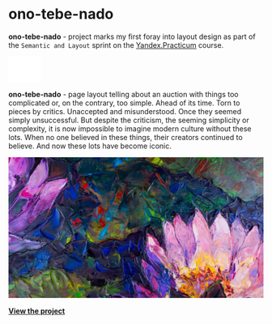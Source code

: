 # ono-tebe-nado 

**ono-tebe-nado** - project marks my first foray into layout design as part of the ``Semantic and Layout`` sprint on the [Yandex.Practicum](https://practicum.yandex.ru/) course.

<img src="./images/logo-white.svg" width="64"/> 

 **ono-tebe-nado** - page layout telling about an auction with things too complicated or, on the contrary, too simple. Ahead of its time. Torn to pieces by critics. Unaccepted and misunderstood. Once they seemed simply unsuccessful. But despite the criticism, the seeming simplicity or complexity, it is now impossible to imagine modern culture without these lots. When no one believed in these things, their creators continued to believe. And now these lots have become iconic. 

![cover](./images/cover.jpg)

[**View the project**](https://github.com/k-kessy/ono-tebe-nado.git)